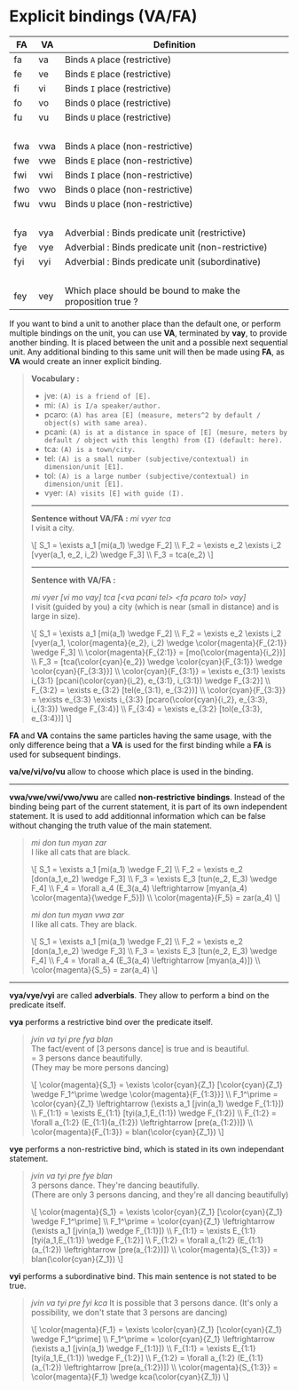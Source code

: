 # Explicit bindings (VA/FA)

| FA     | VA  | Definition                                                                                                      |
| ------ | --- | --------------------------------------------------------------------------------------------------------------- |
| fa     | va  | Binds `A` place (restrictive)                                                                                   |
| fe     | ve  | Binds `E` place (restrictive)                                                                                   |
| fi     | vi  | Binds `I` place (restrictive)                                                                                   |
| fo     | vo  | Binds `O` place (restrictive)                                                                                   |
| fu     | vu  | Binds `U` place (restrictive)                                                                                   |
| &nbsp; |     |                                                                                                                 |
| fwa    | vwa | Binds `A` place (non-restrictive)                                                                               |
| fwe    | vwe | Binds `E` place (non-restrictive)                                                                               |
| fwi    | vwi | Binds `I` place (non-restrictive)                                                                               |
| fwo    | vwo | Binds `O` place (non-restrictive)                                                                               |
| fwu    | vwu | Binds `U` place (non-restrictive)                                                                               |
| &nbsp; |     |                                                                                                                 |
| fya    | vya | Adverbial : Binds predicate unit (restrictive)                                                                  |
| fye    | vye | Adverbial : Binds predicate unit (non-restrictive)                                                              |
| fyi    | vyi | Adverbial : Binds predicate unit (subordinative)                                                                |
| &nbsp; |     |                                                                                                                 |
| fey    | vey | Which place should be bound to make the proposition true ?                                                      |

If you want to bind a unit to another place than the default one, or
perform multiple bindings on the unit, you can use **VA**, terminated by
**vay**, to provide another binding. It is placed between the unit and a
possible next sequential unit. Any additional binding to this same unit
will then be made using **FA**, as **VA** would create an inner explicit
binding.

> **Vocabulary :**
> 
> - jve: `(A) is a friend of [E].`
> - mi: `(A) is I/a speaker/author.`
> - pcaro: `(A) has area [E] (measure, meters^2 by default / object(s) with same area).`
> - pcani: `(A) is at a distance in space of [E] (mesure, meters by default / object with this length) from (I) (default: here).`
> - tca: `(A) is a town/city.`
> - tel: `(A) is a small number (subjective/contextual) in dimension/unit [E1].`
> - tol: `(A) is a large number (subjective/contextual) in dimension/unit [E1].`
> - vyer: `(A) visits [E] with guide (I).`
>
> -----
>
> **Sentence without VA/FA :**
> *mi vyer tca*  
> I visit a city.
> 
> \\[
> S_1 = \exists a_1 [mi(a_1) \wedge F_2] \\\\
> F_2 = \exists e_2 \exists i_2 [vyer(a_1, e_2, i_2) \wedge F_3] \\\\
> F_3 = tca(e_2)
> \\]
> 
> -----
>
> **Sentence with VA/FA :**
> 
> *mi vyer [vi mo vay] tca [\<va pcani tel> \<fa pcaro tol> vay]*  
> I visit (guided by you) a city (which is near (small in distance) and is large
> in size).
> 
> \\[
> S_1 = \exists a_1 [mi(a_1) \wedge F_2] \\\\
> F_2 = \exists e_2 \exists i_2 [vyer(a_1, \color{magenta}{e_2}, i_2)
>   \wedge \color{magenta}{F_{2:1}}
>   \wedge F_3] \\\\
> \color{magenta}{F_{2:1}} = [mo(\color{magenta}{i_2})] \\\\
> F_3 = [tca(\color{cyan}{e_2}) \wedge \color{cyan}{F_{3:1}} \wedge \color{cyan}{F_{3:3}}] \\\\
> \color{cyan}{F_{3:1}} = \exists e_{3:1} \exists i_{3:1} [pcani(\color{cyan}{i_2}, e_{3:1}, i_{3:1}) \wedge F_{3:2}] \\\\
> F_{3:2} = \exists e_{3:2} [tel(e_{3:1}, e_{3:2})] \\\\
> \color{cyan}{F_{3:3}} = \exists e_{3:3} \exists i_{3:3} [pcaro(\color{cyan}{i_2}, e_{3:3}, i_{3:3}) \wedge F_{3:4}] \\\\
> F_{3:4} = \exists e_{3:2} [tol(e_{3:3}, e_{3:4})] 
> \\]

**FA** and **VA** contains the same particles having the same usage, with the
only difference being that a **VA** is used for the first binding while a **FA**
is used for subsequent bindings.

**va/ve/vi/vo/vu** allow to choose which place is used in the binding.

-----

**vwa/vwe/vwi/vwo/vwu** are called **non-restrictive bindings**. Instead
of the binding being part of the current statement, it is part of its own
independent statement. It is used to add additionnal information which can be
false without changing the truth value of the main statement.

> *mi don tun myan zar*  
> I like all cats that are black.
> 
> \\[
> S_1 = \exists a_1 [mi(a_1) \wedge F_2] \\\\
> F_2 = \exists e_2 [don(a_1,e_2) \wedge F_3] \\\\
> F_3 = \exists E_3 [tun(e_2, E_3) \wedge F_4] \\\\
> F_4 = \forall a_4 (E_3(a_4) \leftrightarrow [myan(a_4) \color{magenta}{\wedge F_5}]) \\\\
> \color{magenta}{F_5} = zar(a_4)
> \\]
>
> *mi don tun myan vwa zar*  
> I like all cats. They are black.
> 
> \\[
> S_1 = \exists a_1 [mi(a_1) \wedge F_2] \\\\
> F_2 = \exists e_2 [don(a_1,e_2) \wedge F_3] \\\\
> F_3 = \exists E_3 [tun(e_2, E_3) \wedge F_4] \\\\
> F_4 = \forall a_4 (E_3(a_4) \leftrightarrow [myan(a_4)]) \\\\
> \color{magenta}{S_5} = zar(a_4)
> \\]
>

----

**vya/vye/vyi** are called **adverbials**. They allow to perform a bind on the
predicate itself.

**vya** performs a restrictive bind over the predicate itself.

> *jvin va tyi pre fya blan*  
> The fact/event of [3 persons dance] is true and is beautiful.  
> = 3 persons dance beautifully.  
> (They may be more persons dancing)
> 
> \\[
> \color{magenta}{S_1} = \exists \color{cyan}{Z_1} [\color{cyan}{Z_1} \wedge F_1^\prime \wedge \color{magenta}{F_{1:3}}] \\\\
> F_1^\prime = \color{cyan}{Z_1} \leftrightarrow (\exists a_1 [jvin(a_1) \wedge F_{1:1}]) \\\\
> F_{1:1} = \exists E_{1:1} [tyi(a_1,E_{1:1}) \wedge F_{1:2}] \\\\
> F_{1:2} = \forall a_{1:2} (E_{1:1}(a_{1:2}) \leftrightarrow [pre(a_{1:2})]) \\\\
> \color{magenta}{F_{1:3}} = blan(\color{cyan}{Z_1})
> \\]

**vye** performs a non-restrictive bind, which is stated in its own independant
statement.

> *jvin va tyi pre fye blan*  
> 3 persons dance. They're dancing beautifully.  
> (There are only 3 persons dancing, and they're all dancing beautifully)
> 
> \\[
> \color{magenta}{S_1} = \exists \color{cyan}{Z_1} [\color{cyan}{Z_1} \wedge F_1^\prime] \\\\
> F_1^\prime = \color{cyan}{Z_1} \leftrightarrow (\exists a_1 [jvin(a_1) \wedge F_{1:1}]) \\\\
> F_{1:1} = \exists E_{1:1} [tyi(a_1,E_{1:1}) \wedge F_{1:2}] \\\\
> F_{1:2} = \forall a_{1:2} (E_{1:1}(a_{1:2}) \leftrightarrow [pre(a_{1:2})]) \\\\
> \color{magenta}{S_{1:3}} = blan(\color{cyan}{Z_1})
> \\]

**vyi** performs a subordinative bind. This main sentence is not stated to
be true.

> *jvin va tyi pre fyi kca*
> It is possible that 3 persons dance.
> (It's only a possibility, we don't state that 3 persons are dancing)
> 
> \\[
> \color{magenta}{F_1} = \exists \color{cyan}{Z_1} [\color{cyan}{Z_1} \wedge F_1^\prime] \\\\
> F_1^\prime = \color{cyan}{Z_1} \leftrightarrow (\exists a_1 [jvin(a_1) \wedge F_{1:1}]) \\\\
> F_{1:1} = \exists E_{1:1} [tyi(a_1,E_{1:1}) \wedge F_{1:2}] \\\\
> F_{1:2} = \forall a_{1:2} (E_{1:1}(a_{1:2}) \leftrightarrow [pre(a_{1:2})]) \\\\
> \color{magenta}{S_{1:3}} = \color{magenta}{F_1} \wedge kca(\color{cyan}{Z_1})
> \\]